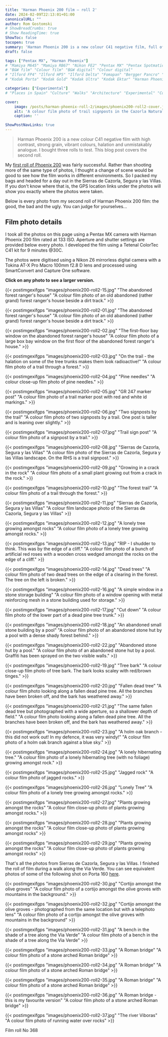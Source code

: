 ```yaml
---
title: 'Harman Phoenix 200 film – roll 2'
date: 2024-02-09T22:13:01+01:00
canonicalURL: ""
author: Rom Gostomski
# ShowBreadCrumbs: true
# Show ReadingTime: true
ShowToc: false
tocopen: true
summary: 'Harman Phoenix 200 is a new colour C41 negative film, full of character and a unique look. See all 36 photos from my second roll of this interesting film.' # The summary appears as the Google description and also on the posts list page. If you also want it to appear on the page, use description instead of summary.
draft: false

tags: ["Pentax MX", "Harman Phoenix"]
# "Mamiya M645" "Mamiya RB67" "Nikon FE2" "Pentax MX" "Pentax Spotmatic" "Pinhole" "Horseman VH-R" "Zeis Ikon Ikoflex" "Zeiss Super Ikonta"
# "B&W film" "Colour film" "B&W digital" "Colour digital"
# "Ilford FP4" "Ilford HP5" "Ilford Delta" "Fomapan" "Bergger Pancro" "Rollei RPX" "Kentmere"
# "Kodak Porta" "Kodak Gold" "Kodak Ultra" "Kodak Ektar" "Harman Phoenix"

categories: ["Experimental"]
# "Places in Spain" "Culture" "Walks" "Architecture" "Experimental" "Cortijo" "Via Verde" "White village"

cover:
    image: /posts/harman-phoenix-roll-2/images/phoenix200-roll2-cover.jpg
    alt: 'A colour film photo of trail signposts in the Cazorla Natural Park'
    caption: ''

ShowPostNavLinks: true
---
```

> Harman Phoenix 200 is a new colour C41 negative film with high contrast, strong grain, vibrant colours, halation and unmistakably analogue. I bought three rolls to test. This blog post covers the second roll.

My [first roll of Phoenix 200](/posts/harman-phoenix-200/) was fairly successful. Rather than shooting more of the same type of photos, I thought a change of scene would be good to see how the film works in different environments. So I packed my bags and headed for a day out in the Sierras de Cazorla, Segura y las Villas. If you don't know where that is, the GPS location links under the photos will show you exactly where the photos were taken.

Below is every photo from my second roll of Harman Phoenix 200 film: the good, the bad and the ugly. You can judge for yourselves...

## Film photo details

I took all the photos on this page using a Pentax MX camera with Harman Phoenix 200 film rated at 133 ISO. Aperture and shutter settings are provided below every photo. I developed the film using a Tetenal ColorTec C41 kit for 9 minutes @30C.

The photos were digitised using a Nikon Z6 mirrorless digital camera with a Tokina AT-X Pro Macro 100mm f2.8 D lens and processed using SmartConvert and Capture One software.

**Click on any photo to see a larger version.**

{{< postimgexifgps "images/phoenix200-roll2-15.jpg" 
"The abandoned forest ranger's house" 
"A colour film photo of an old abandoned (rather grand) forest ranger's house beside a dirt track." >}}

{{< postimgexifgps "images/phoenix200-roll2-01.jpg" 
"The abandoned forest ranger's house" 
"A colour film photo of an old abandoned (rather grand) forest ranger's house beside a dirt track." >}}

{{< postimgexifgps "images/phoenix200-roll2-02.jpg" 
"The first-floor bay window on the abandoned forest ranger's house" 
"A colour film photo of a large box bay window on the first floor of the abandoned forest ranger's house." >}}

{{< postimgexifgps "images/phoenix200-roll2-03.jpg" 
"On the trail - the halation on some of the tree trunks makes them look radioactive!" 
"A colour film photo of a trail through a forest." >}}

{{< postimgexifgps "images/phoenix200-roll2-04.jpg" 
"Pine needles" 
"A colour close-up film photo of pine needles." >}}

{{< postimgexifgps "images/phoenix200-roll2-05.jpg" 
"GR 247 marker post" 
"A colour film photo of a trail marker post with red and white id markings." >}}

{{< postimgexifgps "images/phoenix200-roll2-06.jpg" 
"Two signposts by the trail" 
"A colour film photo of two signposts by a trail. One post is taller and is leaning over slightly." >}}

{{< postimgexifgps "images/phoenix200-roll2-07.jpg" 
"Trail sign post" 
"A colour film photo of a signpost by a trail." >}}

{{< postimgexifgps "images/phoenix200-roll2-08.jpg" 
"Sierras de Cazorla, Segura y las Villas" 
"A colour film photo of the Sierras de Cazorla, Segura y las Villas landscape. On the RHS is a trail signpost." >}}

{{< postimgexifgps "images/phoenix200-roll2-09.jpg" 
"Growing in a crack in the rock" 
"A colour film photo of a small plant growing out from a crack in the rock." >}}

{{< postimgexifgps "images/phoenix200-roll2-10.jpg" 
"The forest trail" 
"A colour film photo of a trail through the forest." >}}

{{< postimgexifgps "images/phoenix200-roll2-11.jpg" 
"Sierras de Cazorla, Segura y las Villas" 
"A colour film landscape photo of the Sierras de Cazorla, Segura y las Villas" >}}

{{< postimgexifgps "images/phoenix200-roll2-12.jpg" 
"A lonely tree growing amongst rocks" 
"A colour film photo of a lonely tree growing amongst rocks." >}}

{{< postimgexifgps "images/phoenix200-roll2-13.jpg" 
"RIP - I shudder to think. This was by the edge of a cliff." 
"A colour film photo of a bunch of artificial red roses with a wooden cross wedged amongst the rocks on the edge of a cliff." >}}

{{< postimgexifgps "images/phoenix200-roll2-14.jpg" 
"Dead trees" 
"A colour film photo of two dead trees on the edge of a clearing in the forest. The tree on the left is broken." >}}

{{< postimgexifgps "images/phoenix200-roll2-16.jpg" 
"A simple window in a stone storage building" 
"A colour film photo of a window opening with metal reinforcing mesh in a stone building used for storage." >}}

{{< postimgexifgps "images/phoenix200-roll2-17.jpg" 
"Cut down" 
"A colour film photo of the lower part of a dead pine tree trunk." >}}

{{< postimgexifgps "images/phoenix200-roll2-18.jpg" 
"An abandoned small stone building by a pool" 
"A colour film photo of an abandoned stone hut by a pool with a dense shady forest behind." >}}

{{< postimgexifgps "images/phoenix200-roll2-22.jpg" 
"Abandoned stone hut by a pool." 
"A colour film photo of an abandoned stone hut by a pool. Graffiti has been sprayed on the two visible walls." >}}

{{< postimgexifgps "images/phoenix200-roll2-19.jpg" 
"Tree bark" 
"A colour close-up film photo of tree bark. The bark looks scaley with red/brown tinges." >}}

{{< postimgexifgps "images/phoenix200-roll2-20.jpg" 
"Fallen dead tree" 
"A colour film photo looking along a fallen dead pine tree. All the branches have been broken off, and the bark has weathered away." >}}

{{< postimgexifgps "images/phoenix200-roll2-21.jpg" 
"The same fallen dead tree but photographed with a wide aperture, so a shallower depth of field." 
"A colour film photo looking along a fallen dead pine tree. All the branches have been broken off, and the bark has weathered away." >}}

{{< postimgexifgps "images/phoenix200-roll2-23.jpg" 
"A holm oak branch - this did not work out! In my defence, it was very windy!" 
"A colour film photo of a holm oak branch against a blue sky." >}}

{{< postimgexifgps "images/phoenix200-roll2-24.jpg" 
"A lonely hibernating tree." 
"A colour film photo of a lonely hibernating tree (with no foliage) growing amongst rock." >}}

{{< postimgexifgps "images/phoenix200-roll2-25.jpg" 
"Jagged rock" 
"A colour film photo of jagged rocks." >}}

{{< postimgexifgps "images/phoenix200-roll2-26.jpg" 
"Lonely Tree" 
"A colour film photo of a lonely tree growing amongst rocks." >}}

{{< postimgexifgps "images/phoenix200-roll2-27.jpg" 
"Plants growing amongst the rocks" 
"A colour film close-up photo of plants growing amongst rocks." >}}

{{< postimgexifgps "images/phoenix200-roll2-28.jpg" 
"Plants growing amongst the rocks" 
"A colour film close-up photo of plants growing amongst rocks" >}}

{{< postimgexifgps "images/phoenix200-roll2-29.jpg" 
"Plants growing amongst the rocks" 
"A colour film close-up photo of plants growing amongst rocks" >}}

That's all the photos from Sierras de Cazorla, Segura y las Villas. I finished the roll of film during a walk along the Via Verde. You can see equivalent photos of some of the following shot on Porta 160 [here](/posts/via-verde/).

{{< postimgexifgps "images/phoenix200-roll2-30.jpg" 
"Cortijo amongst the olive groves" 
"A colour film photo of a cortijo amongst the olive groves with mountains in the background." >}}

{{< postimgexifgps "images/phoenix200-roll2-32.jpg" 
"Cortijo amongst the olive groves - photographed from the same location but with a telephoto lens" 
"A colour film photo of a cortijo amongst the olive groves with mountains in the background" >}}

{{< postimgexifgps "images/phoenix200-roll2-31.jpg" 
"A bench in the shade of a tree along the Via Verde" 
"A colour film photo of a bench in the shade of a tree along the Via Verde" >}}

{{< postimgexifgps "images/phoenix200-roll2-33.jpg" 
"A Roman bridge" 
"A colour film photo of a stone arched Roman bridge" >}}

{{< postimgexifgps "images/phoenix200-roll2-34.jpg" 
"A Roman bridge" 
"A colour film photo of a stone arched Roman bridge" >}}

{{< postimgexifgps "images/phoenix200-roll2-35.jpg" 
"A Roman bridge" 
"A colour film photo of a stone arched Roman bridge" >}}

{{< postimgexifgps "images/phoenix200-roll2-36.jpg" 
"A Roman bridge - this is my favourite version" 
"A colour film photo of a stone arched Roman bridge" >}}

{{< postimgexifgps "images/phoenix200-roll2-37.jpg" 
"The river Viboras" 
"A colour film photo of running water over rocks" >}}


Film roll No 368